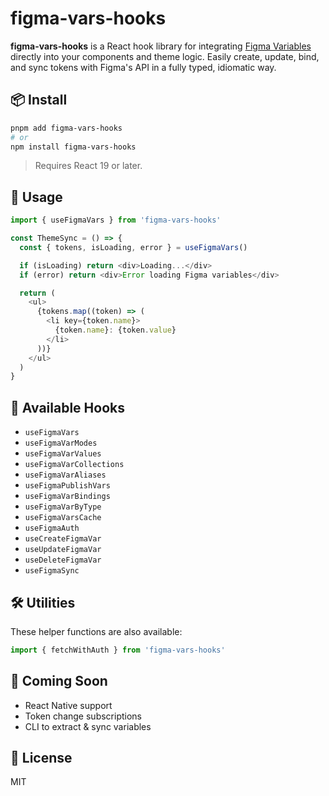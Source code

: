 # figma-vars-hooks

**figma-vars-hooks** is a React hook library for integrating [Figma Variables](https://help.figma.com/hc/en-us/articles/14230009824539) directly into your components and theme logic. Easily create, update, bind, and sync tokens with Figma's API in a fully typed, idiomatic way.

## 📦 Install

```bash
pnpm add figma-vars-hooks
# or
npm install figma-vars-hooks
```

> Requires React 19 or later.

## 🚀 Usage

```ts
import { useFigmaVars } from 'figma-vars-hooks'

const ThemeSync = () => {
  const { tokens, isLoading, error } = useFigmaVars()

  if (isLoading) return <div>Loading...</div>
  if (error) return <div>Error loading Figma variables</div>

  return (
    <ul>
      {tokens.map((token) => (
        <li key={token.name}>
          {token.name}: {token.value}
        </li>
      ))}
    </ul>
  )
}
```

## 🧩 Available Hooks

- `useFigmaVars`
- `useFigmaVarModes`
- `useFigmaVarValues`
- `useFigmaVarCollections`
- `useFigmaVarAliases`
- `useFigmaPublishVars`
- `useFigmaVarBindings`
- `useFigmaVarByType`
- `useFigmaVarsCache`
- `useFigmaAuth`
- `useCreateFigmaVar`
- `useUpdateFigmaVar`
- `useDeleteFigmaVar`
- `useFigmaSync`

## 🛠️ Utilities

These helper functions are also available:

```ts
import { fetchWithAuth } from 'figma-vars-hooks'
```

## 🧪 Coming Soon

- React Native support
- Token change subscriptions
- CLI to extract & sync variables

## 📄 License

MIT
